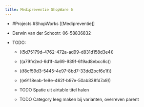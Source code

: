 ```yaml
---
title: Medipreventie ShopWare 6
---
```


- #Projects #ShopWorks [[Medipreventie]]

- Derwin van der Schootr: 06-58836832

- TODO:
	 - ((5d75179d-4762-472a-ad99-d831d158d3e4))

	 - ((a79fe2ed-6d1f-4a69-939f-619ad8ebcc6c))

	 - ((f8cf59d3-5445-4e97-8bd7-33dd2bcf6e1f))

	 - ((e9118eab-1e9e-462f-b97e-50ab338fd7a9))

	 - TODO Spatie uit airtable titel halen

	 - TODO Category leeg maken bij varianten, overreven parent 
